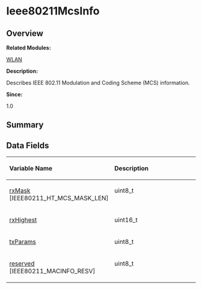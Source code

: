 # Ieee80211McsInfo<a name="EN-US_TOPIC_0000001055358114"></a>

## **Overview**<a name="section174370662093531"></a>

**Related Modules:**

[WLAN](wlan.md)

**Description:**

Describes IEEE 802.11 Modulation and Coding Scheme \(MCS\) information. 

**Since:**

1.0

## **Summary**<a name="section296240949093531"></a>

## Data Fields<a name="pub-attribs"></a>

<a name="table1758512144093531"></a>
<table><thead align="left"><tr id="row1818495813093531"><th class="cellrowborder" valign="top" width="50%" id="mcps1.1.3.1.1"><p id="p1107619372093531"><a name="p1107619372093531"></a><a name="p1107619372093531"></a>Variable Name</p>
</th>
<th class="cellrowborder" valign="top" width="50%" id="mcps1.1.3.1.2"><p id="p97799605093531"><a name="p97799605093531"></a><a name="p97799605093531"></a>Description</p>
</th>
</tr>
</thead>
<tbody><tr id="row1017263209093531"><td class="cellrowborder" valign="top" width="50%" headers="mcps1.1.3.1.1 "><p id="p1577604009093531"><a name="p1577604009093531"></a><a name="p1577604009093531"></a><a href="wlan.md#gaaa1851c2f6db9ccf446f70eb272196f5">rxMask</a> [IEEE80211_HT_MCS_MASK_LEN]</p>
</td>
<td class="cellrowborder" valign="top" width="50%" headers="mcps1.1.3.1.2 "><p id="p2005747365093531"><a name="p2005747365093531"></a><a name="p2005747365093531"></a>uint8_t </p>
</td>
</tr>
<tr id="row1104662482093531"><td class="cellrowborder" valign="top" width="50%" headers="mcps1.1.3.1.1 "><p id="p119376307093531"><a name="p119376307093531"></a><a name="p119376307093531"></a><a href="wlan.md#gad76dc235ae05680bdde62564f5a6c10b">rxHighest</a></p>
</td>
<td class="cellrowborder" valign="top" width="50%" headers="mcps1.1.3.1.2 "><p id="p1718684904093531"><a name="p1718684904093531"></a><a name="p1718684904093531"></a>uint16_t </p>
</td>
</tr>
<tr id="row787570598093531"><td class="cellrowborder" valign="top" width="50%" headers="mcps1.1.3.1.1 "><p id="p536606667093531"><a name="p536606667093531"></a><a name="p536606667093531"></a><a href="wlan.md#ga9cb852fd0e898070ffb355080d4079cd">txParams</a></p>
</td>
<td class="cellrowborder" valign="top" width="50%" headers="mcps1.1.3.1.2 "><p id="p1380072568093531"><a name="p1380072568093531"></a><a name="p1380072568093531"></a>uint8_t </p>
</td>
</tr>
<tr id="row894007785093531"><td class="cellrowborder" valign="top" width="50%" headers="mcps1.1.3.1.1 "><p id="p1516417236093531"><a name="p1516417236093531"></a><a name="p1516417236093531"></a><a href="wlan.md#ga92cf658154d7d1fddeebc4a01cc317d6">reserved</a> [IEEE80211_MACINFO_RESV]</p>
</td>
<td class="cellrowborder" valign="top" width="50%" headers="mcps1.1.3.1.2 "><p id="p174074730093531"><a name="p174074730093531"></a><a name="p174074730093531"></a>uint8_t </p>
</td>
</tr>
</tbody>
</table>

